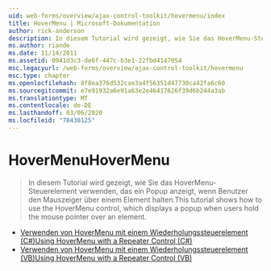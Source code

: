 ```yaml
---
uid: web-forms/overview/ajax-control-toolkit/hovermenu/index
title: HoverMenu | Microsoft-Dokumentation
author: rick-anderson
description: In diesem Tutorial wird gezeigt, wie Sie das HoverMenu-Steuerelement verwenden, das ein Popup anzeigt, wenn Benutzer den Mauszeiger über einem Element halten.
ms.author: riande
ms.date: 11/14/2011
ms.assetid: 0941d3c3-de6f-447c-b3e1-22fbd4147054
msc.legacyurl: /web-forms/overview/ajax-control-toolkit/hovermenu
msc.type: chapter
ms.openlocfilehash: 8f8ea376d532cae3a4f56351d47730ca42fa6c60
ms.sourcegitcommit: e7e91932a6e91a63e2e46417626f39d6b244a3ab
ms.translationtype: MT
ms.contentlocale: de-DE
ms.lasthandoff: 03/06/2020
ms.locfileid: "78430125"
---
```

# <a name="hovermenu"></a><span data-ttu-id="05529-103">HoverMenu</span><span class="sxs-lookup"><span data-stu-id="05529-103">HoverMenu</span></span>

> <span data-ttu-id="05529-104">In diesem Tutorial wird gezeigt, wie Sie das HoverMenu-Steuerelement verwenden, das ein Popup anzeigt, wenn Benutzer den Mauszeiger über einem Element halten.</span><span class="sxs-lookup"><span data-stu-id="05529-104">This tutorial shows how to use the HoverMenu control, which displays a popup when users hold the mouse pointer over an element.</span></span>

- [<span data-ttu-id="05529-105">Verwenden von HoverMenu mit einem Wiederholungssteuerelement (C#)</span><span class="sxs-lookup"><span data-stu-id="05529-105">Using HoverMenu with a Repeater Control (C#)</span></span>](using-hovermenu-with-a-repeater-control-cs.md)
- [<span data-ttu-id="05529-106">Verwenden von HoverMenu mit einem Wiederholungssteuerelement (VB)</span><span class="sxs-lookup"><span data-stu-id="05529-106">Using HoverMenu with a Repeater Control (VB)</span></span>](using-hovermenu-with-a-repeater-control-vb.md)
